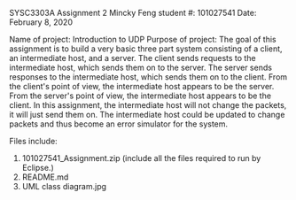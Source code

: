 SYSC3303A Assignment 2
Mincky Feng
student #: 101027541
Date: February 8, 2020

Name of project: Introduction to UDP
Purpose of project: The goal of this assignment is to build a very basic three part system consisting of a client, an intermediate host, and a server. The client sends requests to the intermediate host, which sends them on to the server. The server sends responses to the intermediate host, which sends them on to the
client. From the client's point of view, the intermediate host appears to be the server. From the server's
point of view, the intermediate host appears to be the client. In this assignment, the intermediate host
will not change the packets, it will just send them on. The intermediate host could be updated to
change packets and thus become an error simulator for the system.

Files include:
1) 101027541_Assignment.zip (include all the files required to run by Eclipse.)
2) README.md
3) UML class diagram.jpg
